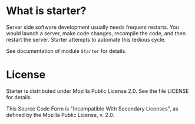 # What is starter?
Server side software development usually needs frequent restarts. You would launch a server, make
code changes, recompile the code, and then restart the server. Starter attempts to automate this
tedious cycle.

See documentation of module `Starter` for details.

# License
Starter is distributed under Mozilla Public License 2.0. See the file LICENSE for details.

This Source Code Form is "Incompatible With Secondary Licenses", as defined by the Mozilla
Public License, v. 2.0.
